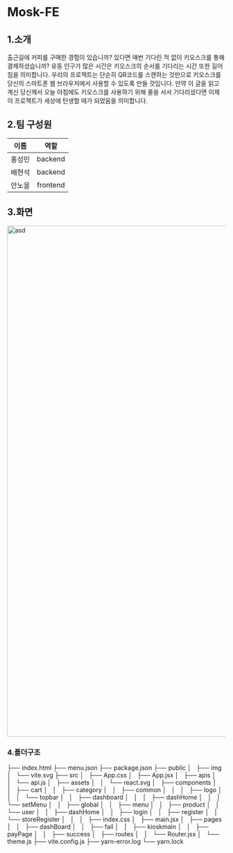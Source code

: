 # Mosk-FE

## 1.소개
출근길에 커피를 구매한 경험이 있습니까?
있다면 매번 기다린 적 없이 키오스크를 통해 결제하셨습니까?
유동 인구가 많은 시간은 키오스크의 순서를 기다리는 시간 또한 길어짐을 의미합니다. 우리의 프로젝트는 단순히 QR코드를 스캔하는 것만으로 키오스크를 당신의 스마트폰 웹 브라우저에서 사용할 수 있도록 만들 것입니다.
만약 이 글을 읽고 계신 당신께서 오늘 아침에도 키오스크를 사용하기 위해 줄을 서서 기다리셨다면 이제 이 프로젝트가 세상에 탄생할 때가 되었음을 의미합니다.

## 2.팀 구성원
|이름|역할|
|:---:|:---:|
|홍성민|backend|
|배현석|backend|
|안노을|frontend|

## 3.화면
<img width="1179" alt="asd" src="https://github.com/annoeul/Mosk-FE/assets/116801305/bec3070c-8704-4e7c-8fcd-61eaea60c93c">

### 4.폴더구조
├── index.html
├── menu.json
├── package.json
├── public
│   ├── img
│   └── vite.svg
├── src
│   ├── App.css
│   ├── App.jsx
│   ├── apis
│   │   └── api.js
│   ├── assets
│   │   └── react.svg
│   ├── components
│   │   ├── cart
│   │   ├── category
│   │   ├── common
│   │   │   ├── logo
│   │   │   └── topbar
│   │   ├── dashboard
│   │   │   ├── dashHome
│   │   │   └── setMenu
│   │   ├── global
│   │   ├── menu
│   │   ├── product
│   │   └── user
│   │       ├── dashHome
│   │       ├── login
│   │       ├── register
│   │       └── storeRegister
│   │   
│   ├── index.css
│   ├── main.jsx
│   ├── pages
│   │   ├── dashBoard
│   │   ├── fail
│   │   ├── kioskmain
│   │   ├── payPage
│   │   ├── success
│   ├── routes
│   │   └── Router.jsx
│   └── theme.js
├── vite.config.js
├── yarn-error.log
└── yarn.lock
